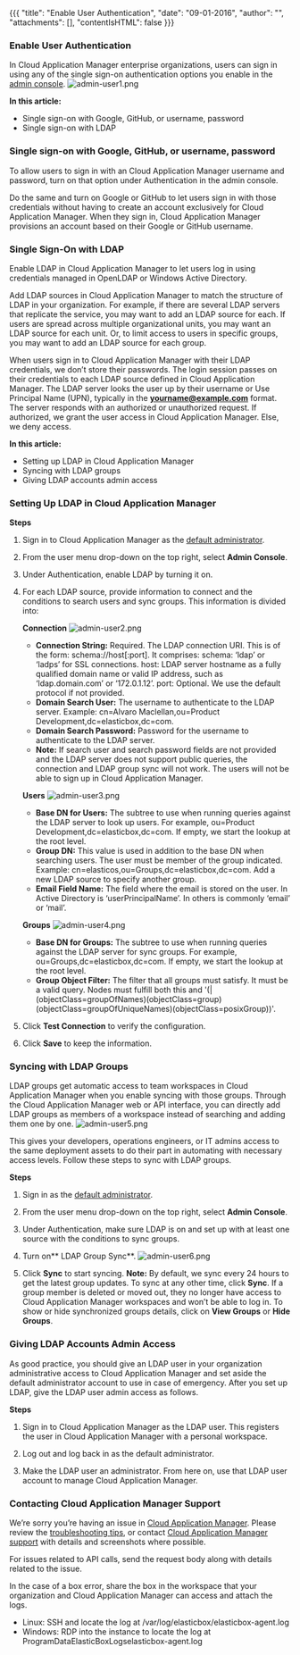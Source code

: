 {{{
"title": "Enable User Authentication",
"date": "09-01-2016",
"author": "",
"attachments": [],
"contentIsHTML": false
}}}

### Enable User Authentication
In Cloud Application Manager enterprise organizations, users can sign in using any of the single sign-on authentication options you enable in the [admin console](./admin-overview.md).
![admin-user1.png](../../images/cloud-application-manager/admin-user1.png)

**In this article:**
* Single sign-on with Google, GitHub, or username, password
* Single sign-on with LDAP

### Single sign-on with Google, GitHub, or username, password
To allow users to sign in with an Cloud Application Manager username and password, turn on that option under Authentication in the admin console.

Do the same and turn on Google or GitHub to let users sign in with those credentials without having to create an account exclusively for Cloud Application Manager. When they sign in, Cloud Application Manager provisions an account based on their Google or GitHub username.

### Single Sign-On with LDAP
Enable LDAP in Cloud Application Manager to let users log in using credentials managed in OpenLDAP or Windows Active Directory.

Add LDAP sources in Cloud Application Manager to match the structure of LDAP in your organization. For example, if there are several LDAP servers that replicate the service, you may want to add an LDAP source for each. If users are spread across multiple organizational units, you may want an LDAP source for each unit. Or, to limit access to users in specific groups, you may want to add an LDAP source for each group.

When users sign in to Cloud Application Manager with their LDAP credentials, we don’t store their passwords. The login session passes on their credentials to each LDAP source defined in Cloud Application Manager. The LDAP server looks the user up by their username or Use Principal Name (UPN), typically in the **yourname@example.com** format. The server responds with an authorized or unauthorized request. If authorized, we grant the user access in Cloud Application Manager. Else, we deny access.

**In this article:**
* Setting up LDAP in Cloud Application Manager
* Syncing with LDAP groups
* Giving LDAP accounts admin access

### Setting Up LDAP in Cloud Application Manager

**Steps**
1. Sign in to Cloud Application Manager as the [default administrator](//www.ctl.io/guides/).

2. From the user menu drop-down on the top right, select **Admin Console**.

3. Under Authentication, enable LDAP by turning it on.

4. For each LDAP source, provide information to connect and the conditions to search users and sync groups. This information is divided into:

   **Connection**
   ![admin-user2.png](../../images/cloud-application-manager/admin-user2.png)

   * **Connection String:** Required. The LDAP connection URI. This is of the form: schema://host[:port]. It comprises:
   schema: ‘ldap’ or ‘ladps’ for SSL connections. host: LDAP server hostname as a fully qualified domain name or valid IP address, such as ‘ldap.domain.com’ or ‘172.0.1.12’. port: Optional. We use the default protocol if not provided.
   * **Domain Search User:** The username to authenticate to the LDAP server. Example: cn=Alvaro Maclellan,ou=Product Development,dc=elasticbox,dc=com.
   * **Domain Search Password:** Password for the username to authenticate to the LDAP server.
   * **Note:** If search user and search password fields are not provided and the LDAP server does not support public queries, the connection and LDAP group sync will not work. The users will not be able to sign up in Cloud Application Manager.

   **Users**
   ![admin-user3.png](../../images/cloud-application-manager/admin-user3.png)

   * **Base DN for Users:** The subtree to use when running queries against the LDAP server to look up users. For example, ou=Product Development,dc=elasticbox,dc=com. If empty, we start the lookup at the root level.
   * **Group DN:** This value is used in addition to the base DN when searching users. The user must be member of the group indicated. Example: cn=elasticos,ou=Groups,dc=elasticbox,dc=com. Add a new LDAP source to specify another group.
   * **Email Field Name:** The field where the email is stored on the user. In Active Directory is ‘userPrincipalName’. In others is commonly ‘email’ or ‘mail’.

   **Groups**
   ![admin-user4.png](../../images/cloud-application-manager/admin-user4.png)

   * **Base DN for Groups:** The subtree to use when running queries against the LDAP server for sync groups. For example, ou=Groups,dc=elasticbox,dc=com. If empty, we start the lookup at the root level.
   * **Group Object Filter:** The filter that all groups must satisfy. It must be a valid query. Nodes must fulfill both this and '(|(objectClass=groupOfNames)(objectClass=group)(objectClass=groupOfUniqueNames)(objectClass=posixGroup))'.

5. Click **Test Connection** to verify the configuration.

6. Click **Save** to keep the information.

### Syncing with LDAP Groups
LDAP groups get automatic access to team workspaces in Cloud Application Manager when you enable syncing with those groups. Through the Cloud Application Manager web or API interface, you can directly add LDAP groups as members of a workspace instead of searching and adding them one by one.
![admin-user5.png](../../images/cloud-application-manager/admin-user5.png)

This gives your developers, operations engineers, or IT admins access to the same deployment assets to do their part in automating with necessary access levels. Follow these steps to sync with LDAP groups.

**Steps**
1. Sign in as the [default administrator](//www.ctl.io/guides/).

2. From the user menu drop-down on the top right, select **Admin Console**.

3. Under Authentication, make sure LDAP is on and set up with at least one source with the conditions to sync groups.

4. Turn on** LDAP Group Sync**.
   ![admin-user6.png](../../images/cloud-application-manager/admin-user6.png)

5. Click **Sync** to start syncing.
   **Note:** By default, we sync every 24 hours to get the latest group updates. To sync at any other time, click **Sync**. If a group member is deleted or moved out, they no longer have access to Cloud Application Manager workspaces and won’t be able to log in. To show or hide synchronized groups details, click on **View Groups** or **Hide Groups**.

### Giving LDAP Accounts Admin Access
As good practice, you should give an LDAP user in your organization administrative access to Cloud Application Manager and set aside the default administrator account to use in case of emergency. After you set up LDAP, give the LDAP user admin access as follows.

**Steps**
1. Sign in to Cloud Application Manager as the LDAP user. This registers the user in Cloud Application Manager with a personal workspace.

2. Log out and log back in as the default administrator.

3. Make the LDAP user an administrator. From here on, use that LDAP user account to manage Cloud Application Manager.

### Contacting Cloud Application Manager Support

We’re sorry you’re having an issue in [Cloud Application Manager](https://www.ctl.io/cloud-application-manager/). Please review the [troubleshooting tips](../Troubleshooting/troubleshooting-tips.md), or contact [Cloud Application Manager support](mailto:cloudsupport@centurylink.com) with details and screenshots where possible.

For issues related to API calls, send the request body along with details related to the issue.

In the case of a box error, share the box in the workspace that your organization and Cloud Application Manager can access and attach the logs.
* Linux: SSH and locate the log at /var/log/elasticbox/elasticbox-agent.log
* Windows: RDP into the instance to locate the log at ProgramDataElasticBoxLogselasticbox-agent.log
